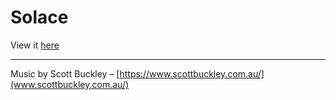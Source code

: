 # Solace

View it [here](https://angryknees.github.io/solace/index.html)

***
Music by Scott Buckley – [https://www.scottbuckley.com.au/](www.scottbuckley.com.au/)